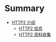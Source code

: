 # Summary

* [HTTP2 介绍](introduction/index.md)
    * [HTTP2 信息](introduction/information.md)
    * [HTTP2 资料收集](introduction/data-collection.md)

